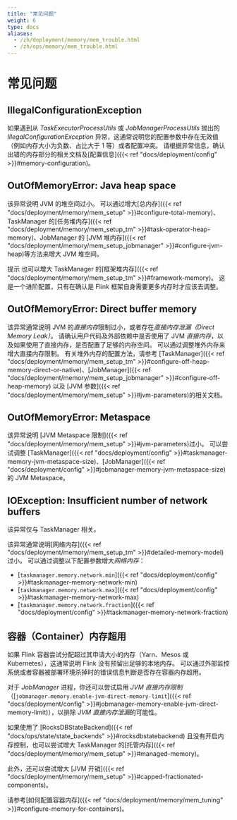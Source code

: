 ```yaml
---
title: "常见问题"
weight: 6
type: docs
aliases:
  - /zh/deployment/memory/mem_trouble.html
  - /zh/ops/memory/mem_trouble.html
---
```

<!--
Licensed to the Apache Software Foundation (ASF) under one
or more contributor license agreements.  See the NOTICE file
distributed with this work for additional information
regarding copyright ownership.  The ASF licenses this file
to you under the Apache License, Version 2.0 (the
"License"); you may not use this file except in compliance
with the License.  You may obtain a copy of the License at

  http://www.apache.org/licenses/LICENSE-2.0

Unless required by applicable law or agreed to in writing,
software distributed under the License is distributed on an
"AS IS" BASIS, WITHOUT WARRANTIES OR CONDITIONS OF ANY
KIND, either express or implied.  See the License for the
specific language governing permissions and limitations
under the License.
-->

# 常见问题

## IllegalConfigurationException

如果遇到从 *TaskExecutorProcessUtils* 或 *JobManagerProcessUtils* 抛出的 *IllegalConfigurationException* 异常，这通常说明您的配置参数中存在无效值（例如内存大小为负数、占比大于 1 等）或者配置冲突。
请根据异常信息，确认出错的内存部分的相关文档及[配置信息]({{< ref "docs/deployment/config" >}}#memory-configuration)。

## OutOfMemoryError: Java heap space

该异常说明 JVM 的堆空间过小。
可以通过增大[总内存]({{< ref "docs/deployment/memory/mem_setup" >}}#configure-total-memory)、TaskManager 的[任务堆内存]({{< ref "docs/deployment/memory/mem_setup_tm" >}}#task-operator-heap-memory)、JobManager 的 [JVM 堆内存]({{< ref "docs/deployment/memory/mem_setup_jobmanager" >}}#configure-jvm-heap)等方法来增大 JVM 堆空间。

<span class="label label-info">提示</span>
也可以增大 TaskManager 的[框架堆内存]({{< ref "docs/deployment/memory/mem_setup_tm" >}}#framework-memory)。
这是一个进阶配置，只有在确认是 Flink 框架自身需要更多内存时才应该去调整。

## OutOfMemoryError: Direct buffer memory

该异常通常说明 JVM 的*直接内存*限制过小，或者存在*直接内存泄漏（Direct Memory Leak）*。
请确认用户代码及外部依赖中是否使用了 JVM *直接内存*，以及如果使用了直接内存，是否配置了足够的内存空间。
可以通过调整堆外内存来增大直接内存限制。
有关堆外内存的配置方法，请参考 [TaskManager]({{< ref "docs/deployment/memory/mem_setup_tm" >}}#configure-off-heap-memory-direct-or-native)、[JobManager]({{< ref "docs/deployment/memory/mem_setup_jobmanager" >}}#configure-off-heap-memory) 以及 [JVM 参数]({{< ref "docs/deployment/memory/mem_setup" >}}#jvm-parameters)的相关文档。

## OutOfMemoryError: Metaspace

该异常说明 [JVM Metaspace 限制]({{< ref "docs/deployment/memory/mem_setup" >}}#jvm-parameters)过小。
可以尝试调整 [TaskManager]({{< ref "docs/deployment/config" >}}#taskmanager-memory-jvm-metaspace-size)、[JobManager]({{< ref "docs/deployment/config" >}}#jobmanager-memory-jvm-metaspace-size) 的 JVM Metaspace。

## IOException: Insufficient number of network buffers

该异常仅与 TaskManager 相关。

该异常通常说明[网络内存]({{< ref "docs/deployment/memory/mem_setup_tm" >}}#detailed-memory-model)过小。
可以通过调整以下配置参数增大*网络内存*：
* [`taskmanager.memory.network.min`]({{< ref "docs/deployment/config" >}}#taskmanager-memory-network-min)
* [`taskmanager.memory.network.max`]({{< ref "docs/deployment/config" >}}#taskmanager-memory-network-max)
* [`taskmanager.memory.network.fraction`]({{< ref "docs/deployment/config" >}}#taskmanager-memory-network-fraction)

<a name="container-memory-exceeded" />

## 容器（Container）内存超用

如果 Flink 容器尝试分配超过其申请大小的内存（Yarn、Mesos 或 Kubernetes），这通常说明 Flink 没有预留出足够的本地内存。
可以通过外部监控系统或者容器被部署环境杀掉时的错误信息判断是否存在容器内存超用。

对于 *JobManager* 进程，你还可以尝试启用 *JVM 直接内存限制*（[`jobmanager.memory.enable-jvm-direct-memory-limit`]({{< ref "docs/deployment/config" >}}#jobmanager-memory-enable-jvm-direct-memory-limit)），以排除 *JVM 直接内存泄漏*的可能性。

如果使用了 [RocksDBStateBackend]({{< ref "docs/ops/state/state_backends" >}}#rocksdbstatebackend) 且没有开启内存控制，也可以尝试增大 TaskManager 的[托管内存]({{< ref "docs/deployment/memory/mem_setup" >}}#managed-memory)。

此外，还可以尝试增大 [JVM 开销]({{< ref "docs/deployment/memory/mem_setup" >}}#capped-fractionated-components)。

请参考[如何配置容器内存]({{< ref "docs/deployment/memory/mem_tuning" >}}#configure-memory-for-containers)。
